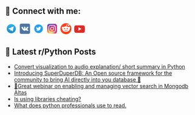 ## 🔎 Connect with me:
[<img src="https://github.com/bullbesh/bullbesh/blob/main/images/Telegram.png" width="32" height="32" />](https://t.me/bullbesh)
[<img src="https://github.com/bullbesh/bullbesh/blob/main/images/VK.png" width="32" height="32" />](https://vk.com/bullbesh)
[<img src="https://github.com/bullbesh/bullbesh/blob/main/images/Twitter.png" width="32" height="32" />](https://twitter.com/bullbesh1)
[<img src="https://github.com/bullbesh/bullbesh/blob/main/images/Instagram.png" width="32" height="32" />](https://www.instagram.com/bullbesh)
[<img src="https://github.com/bullbesh/bullbesh/blob/main/images/Reddit.png" width="32" height="32" />](https://www.reddit.com/user/bullbesh)
[<img src="https://github.com/bullbesh/bullbesh/blob/main/images/YouTube.png" width="32" height="32" />](https://www.youtube.com/channel/UCtfjRs6uzgq5mfm8S06WTcg)

## 📕 Latest r/Python Posts
<!-- BLOG-POST-LIST:START -->
- [Convert visualization to audio explanation/ short summary in Python](https://www.reddit.com/r/Python/comments/17hxlkm/convert_visualization_to_audio_explanation_short/)
- [Introducing SuperDuperDB: An Open source framework for the community to bring AI directly into you database 🔮](https://www.reddit.com/r/Python/comments/17hnzfe/introducing_superduperdb_an_open_source_framework/)
- [🔮Great webinar on enabling and managing vector search in Mongodb Altas](https://www.reddit.com/r/Python/comments/17hnsvw/great_webinar_on_enabling_and_managing_vector/)
- [Is using libraries cheating?](https://www.reddit.com/r/Python/comments/17hn3vb/is_using_libraries_cheating/)
- [What does python professionals use to read.](https://www.reddit.com/r/Python/comments/17hibdd/what_does_python_professionals_use_to_read/)
<!-- BLOG-POST-LIST:END -->
